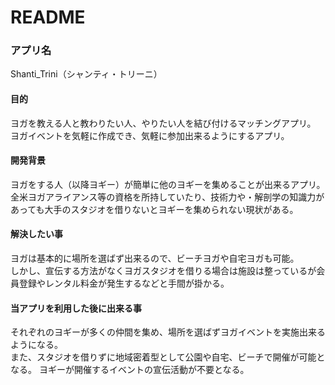 # README

### アプリ名
Shanti_Trini（シャンティ・トリーニ）

#### 目的
ヨガを教える人と教わりたい人、やりたい人を結び付けるマッチングアプリ。  
ヨガイベントを気軽に作成でき、気軽に参加出来るようにするアプリ。

#### 開発背景
ヨガをする人（以降ヨギー）が簡単に他のヨギーを集めることが出来るアプリ。  
全米ヨガアライアンス等の資格を所持していたり、技術力や・解剖学の知識力があっても大手のスタジオを借りないとヨギーを集められない現状がある。

#### 解決したい事
ヨガは基本的に場所を選ばず出来るので、ビーチヨガや自宅ヨガも可能。  
しかし、宣伝する方法がなくヨガスタジオを借りる場合は施設は整っているが会員登録やレンタル料金が発生するなどと手間が掛かる。

#### 当アプリを利用した後に出来る事
それぞれのヨギーが多くの仲間を集め、場所を選ばずヨガイベントを実施出来るようになる。  
また、スタジオを借りずに地域密着型として公園や自宅、ビーチで開催が可能となる。
ヨギーが開催するイベントの宣伝活動が不要となる。
